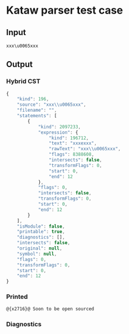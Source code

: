 # Kataw parser test case

## Input

`````js
xxx\u0065xxx
`````

## Output

### Hybrid CST


```javascript
{
    "kind": 196,
    "source": "xxx\\u0065xxx",
    "filename": "",
    "statements": [
        {
            "kind": 2097233,
            "expression": {
                "kind": 196712,
                "text": "xxxexxx",
                "rawText": "xxx\\u0065xxx",
                "flags": 8388608,
                "intersects": false,
                "transformFlags": 0,
                "start": 0,
                "end": 12
            },
            "flags": 0,
            "intersects": false,
            "transformFlags": 0,
            "start": 0,
            "end": 12
        }
    ],
    "isModule": false,
    "printable": true,
    "diagnostics": [],
    "intersects": false,
    "original": null,
    "symbol": null,
    "flags": 0,
    "transformFlags": 0,
    "start": 0,
    "end": 12
}
```

  
### Printed


```javascript
@{x2716}@ Soon to be open sourced
```

  
### Diagnostics


```javascript

```


